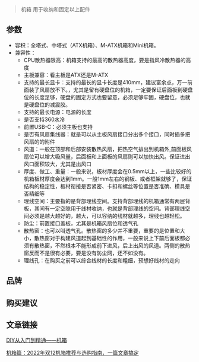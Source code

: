 > 机箱  用于收纳和固定以上配件

## 参数

- 容积：全塔式、中塔式（ATX机箱）、M-ATX机箱和Mini机箱。
- 兼容性：
  - CPU散热器限高：机箱支持的最高的散热器高度，要是指风冷散热器的高度
  - 主板兼容：看主板是ATX还是M-ATX
  - 支持的最长显卡：支持的最长的显卡长度是410mm，建议富余点，万一前面装了风扇放不下。，尤其是留有硬盘位的机箱，一定要保证后面板到硬盘位的长度足够，硬盘的固定方式也要留意，必须足够牢固，硬盘位，也就是硬盘位的减震胶。
  - 支持的最长电源：电源的长度
  - 是否支持360水冷
  - 前置USB-C：必须主板也支持
  - 是否有风扇集线器：就是可以从主板风扇接口分出多个接口，同时插多把风扇的的附件
  - 风道：一般在顶部和后部安装散热风扇，把热空气排出到机箱外,前面板风扇位可以增大吸风量，后面板和上面板的风扇则可以加快出风。保证进出风口面积较大，尤其是出风口
  - 厚度、做工、重量：一般来说，板材厚度会在0.5mm以上，一些比较好的机箱板材厚度会达到1mm。一般1mm左右的钢板、或者框架就够了，保证结构的稳定性，板材衔接是否紧密、卡扣和螺丝等位置是否准确、模具是否精细等
  - 理线空间：主要指的是背部理线空间。支持背部理线的机箱通常有两层背板，其间有一定空隙用于线材收纳，也就是背部理线的空间。背部理线空间必须是越大越好的，越大，可以容纳的线材就越多，理线也越轻松。
  - 防尘：前置接口盖板，尤其是机箱风扇位和透气孔
  - 散热窗：也可以叫透气孔。散热窗的多少并不重要，重要的是位置和大小，散热窗对于构建风道起到基础性的作用，一般来说上下前后面板都必须有散热窗，不然根本不能形成前下进风，后上出风的风道。两侧的散热窗反而不是很有必要，要是没有防尘网，还不如没有。
  - 理线孔：在购买之前可以综合线材的长度和粗细，预想好线材的走向

## 品牌

## 购买建议

## 文章链接

[DIY从入门到精通——机箱](https://zhuanlan.zhihu.com/p/21901472) 

[机箱篇：2022年双12机箱推荐与选购指南，一篇文章搞定](https://zhuanlan.zhihu.com/p/569485513) 